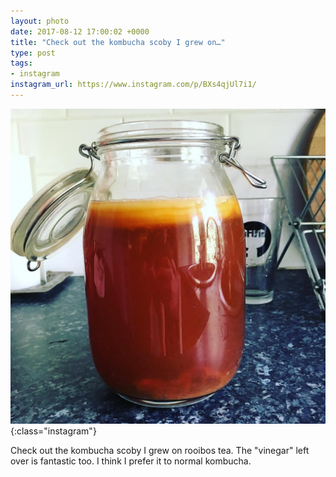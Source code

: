 ```yaml
---
layout: photo
date: 2017-08-12 17:00:02 +0000
title: "Check out the kombucha scoby I grew on…"
type: post
tags:
- instagram
instagram_url: https://www.instagram.com/p/BXs4qjUl7i1/
---
```


![Instagram - BXs4qjUl7i1](/img/BXs4qjUl7i1.jpg){:class="instagram"}

Check out the kombucha scoby I grew on rooibos tea. The "vinegar" left over is fantastic too. I think I prefer it to normal kombucha.
